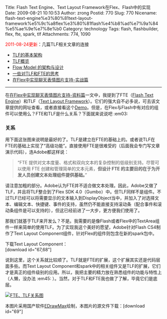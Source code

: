 Title: Flash Text Engine、Text Layout Framework在Flex、Flash中的实现
Date: 2009-08-21 10:10:53
Author: zrong
Postid: 770
Slug: 770
Nicename: flash-text-engine%e3%80%81text-layout-framework%e5%9c%a8flex%e3%80%81flash%e4%b8%ad%e7%9a%84%e5%ae%9e%e7%8e%b0
Category: technology
Tags: flash, flashbuilder, flex, fte, spark, tlf
Attachments: 774, 1090

<span style="color:red">2011-08-24更新</span>：几篇TLF相关文章的连接

-   [TLF的基本架构](http://www.adobe.com/cn/devnet/flash/articles/tlf.html "TLF的基本架构")
-   [TLF概览](http://www.adobe.com/cn/devnet/flash/articles/tlf-overview.html "TLF概览")
-   [Flow Model
    的架构与设计](http://www.adobe.com/cn/devnet/flash/articles/flow_model.html "Flow Model 的架构与设计")
-   [一些对TLF和FTE的思考](http://zengrong.net/post/1248.htm "一些对TLF和FTE的思考")
-   [在Flex中实现聊天表情图片支持-实战篇](http://zengrong.net/post/810.htm "在Flex中实现聊天表情图片支持-实战篇")

------------------------------------------------------------------------

在[在Flex中实现聊天表情图片支持-资料篇](/?p=721)一文中，我提到了FTE（[Flash
Text
Engine](http://livedocs.adobe.com/flex/3_cn/langref/flash/text/engine/package-detail.html)）和TLF（[Text
Layout
Framework](http://labs.adobe.com/technologies/textlayout/)）。它们的强大自不必多说，可去该文章提供的网址查看，或者直接看这个[Demo](http://labs.adobe.com/technologies/textlayout/demos/)。但是，在Flex与Flash中有对应的组件可以使用么？FTE和TLF是什么关系？下面就来说说吧
:em03:  
<!--more-->

### 关系

用下面这张图来说明是最好的了。TLF是建立在FTE的基础上的。或者说TLF在FTE的基础上实现了“高级功能”。直接使用FTE是很难受的（后面我会专门写文章演示代码），连Adobe都这样说：

> “FTE
> 提供对文本度量、格式和双向文本的复杂控制的低级别支持。尽管可以使用 FTE
> 创建和管理简单的文本元素，**但设计 FTE
> 的主要目的在于为开发人员创建文本处理组件提供基础。**”

请注意加粗的部分。Adobe认为FTE并不适合做文本处理。因此，Adobe又做了TLF，并且将TLF整合到了Flex
SDK
4.0（Gumbo）中。但TLF同样不是组件。不过TLF已经可以将需要显示的文本输入到DisplayObject当中，并加入了对选择文本、编辑文本、快捷键、事件的支持，虽然仍不能直接支持滚动条（配合事件和滚动条组件是可以支持的），但这已经前进了一大步，更方便我们使用了。

那我们就基于TLF来开发么？不是。我需要的是像Flash或者Flex中的TextArea组件一样来简单的使用TLF。为了实现我这个美好的愿望，Adobe针对Flash
CS4制作了Text Layout
Component组件，针对Flex的组件则包含在新的spark包中。

下载Text Layout Component：  
[download id="67,68"]

说到这里，这个关系就比较顺了。TLF就是FTE的扩展，这个扩展其实还是代码层面多些。而Text
Layout
Component和spark中的相关组件又是TLF的扩展，它们才是真正的组件级别的应用。所以，我把主要的精力放在熟悉组件的功能与特性上（人懒，没办法
:em45: ）。当然，对于TLF和FTE我也做了了解，毕竟它们是底层。

[![FTE、TLF关系图](/wp-content/uploads/2009/08/FTE_overview-640x384.png "FTE、TLF关系图")](/wp-content/uploads/2009/08/FTE_overview.png)  

本图片采用国产软件[EDrawMax](http://www.edrawmax.com/)绘制，本图片的源文件下载：[download
id="69"]

